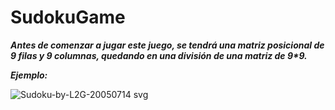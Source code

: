 # SudokuGame

**_Antes de comenzar a jugar este juego, se tendrá una matriz posicional de 9 filas y 9 columnas, quedando en una división de una matriz de 9*9._**

**_Ejemplo:_**

![Sudoku-by-L2G-20050714 svg](https://github.com/MARSFOREVER472/SudokuGame/assets/69094327/6c1ef7eb-40a6-47c7-9bac-dc61f518dcc8)
